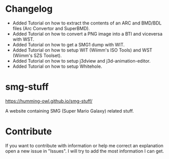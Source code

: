 # Changelog

- Added Tutorial on how to extract the contents of an ARC and BMD/BDL files (Arc Convertor and SuperBMD).
- Added Tutorial on how to convert a PNG image into a BTI and viceversa with WST.
- Added Tutorial on how to get a SMG1 dump with WIT.
- Added Tutorial on how to setup WIT (Wiimm's ISO Tools) and WST (Wiimm's SZS Toolset).
- Added Tutorial on how to setup j3dview and j3d-animation-editor.
- Added Tutorial on how to setup Whitehole.

# smg-stuff
https://humming-owl.github.io/smg-stuff/ 

A website containing SMG (Super Mario Galaxy) related stuff.

# Contribute
If you want to contribute with information or help me correct an explanation open a new issue in "Issues". I will try to add the most information I can get.
